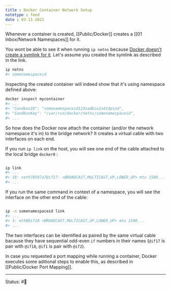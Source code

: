 ```yaml
---
title : Docker Container Network Setup
notetype : feed
date : 03-11-2021
---
```


Whenever a container is created, [[Public/Docker]] creates a [[01 Inbox/Network Namespaces]] for it. 

You wont be able to see it when running `ip netns` because [Docker doesn't create a symlink for it](https://stackoverflow.com/questions/31265993/docker-networking-namespace-not-visible-in-ip-netns-list). Let's assume you created the symlink as described in the link.

```bash
ip netns
#> somenamespaceid
```

Inspecting the created container will indeed show that it's using namespace defined above:

```bash
docker inspect mycontainer
#> ...
#> "SandboxID": "somenamespaceid123sadbio1n414psnd",
#> "SandboxKey": "/var/run/docker/netns/somenamespaceid",
#> ...
```

So how does the Docker now attach the container (and/or the network namespace it's in) to the bridge network? It creates a virtual cable with two interfaces on each end.

If you run `ip link` on the host, you will see one end of the cable attached to the local bridge `docker0` :

```bash

ip link
#> ...
#> 18: veth70597a7@if17: <BROADCAST,MULTICAST,UP,LOWER_UP> mtu 1500...
#> ...

```

If you run the same command in context of a namespace, you will see the interface on the other end of the cable:

```bash

ip -n somenamespaceid link
#> ...
#> 3: eth0@if18 <BROADCAST,MULTICAST,UP,LOWER_UP> mtu 1500...
#> ...

```

The two interfaces can be identified as paired by the same virtual cable bacause they have sequential odd-even `if` numbers in their names (`@if17` is pair with `@if18`, `@if1` is pair with `@if2`).

In case you requested a port mapping while running a container, Docker executes some aditional steps to enable this, as described in [[Public/Docker Port Mapping]].

-----

Status: #🌲 

